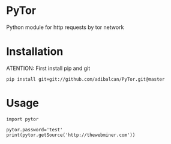 PyTor
=========

Python module for http requests by tor network

Installation
=========
ATENTION: First install pip and git

	pip install git+git://github.com/adibalcan/PyTor.git@master

Usage
=========
	import pytor

	pytor.password='test'
	print(pytor.getSource('http://thewebminer.com'))


